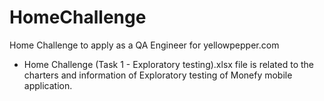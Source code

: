 # HomeChallenge
Home Challenge to apply as a QA Engineer for yellowpepper.com

- Home Challenge (Task 1 - Exploratory testing).xlsx file is related to the charters and information of Exploratory testing of Monefy mobile application. 
